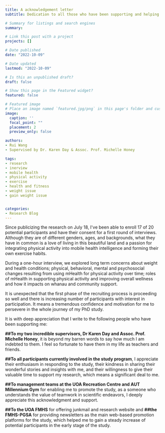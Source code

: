 ```yaml
---
title: A acknowledgement letter
subtitle: Dedication to all those who have been supporting and helping me.

# Summary for listings and search engines
summary: 

# Link this post with a project
projects: []

# Date published
date: "2022-10-09"

# Date updated
lastmod: "2022-10-09"

# Is this an unpublished draft?
draft: false

# Show this page in the Featured widget?
featured: false

# Featured image
# Place an image named `featured.jpg/png` in this page's folder and customize its options here.
image:
  caption: ''
  focal_point: ""
  placement: 2
  preview_only: false

authors:
- Rui Wang
- Supervised by Dr. Karen Day & Assoc. Prof. Michelle Honey

tags:
- research
- inerview
- mobile health
- physical activity
- exercise
- health and fitness
- weight issue
- gain weight issue


categories:
- Research Blog
---
```


Since publicizing the research on July 18, I've been able to enroll 17 of 20 potential participants and have their consent for a first round of interviews. Although they are of different genders, ages, and backgrounds, what they have in common is a love of living in this beautiful land and a passion for integrating physical activity into mobile health intelligence and forming their own exercise habits. 

During a one-hour interview, we explored long term concerns about weight and health conditions; physical, behavioral, mental and psychosocial changes resulting from using mHealth for physical activity over time; roles of mHealth in supporting physical activity and improving overall wellness and how it impacts on whanau and community support. 

It is unexpected that the first phase of the recruiting process is proceeding so well and there is increasing number of participants with interest in participation. It means a tremendous confidence and motivation for me to persevere in the whole journey of my PhD study.

It is with deep appreciation that I write to the following people who have been supporting me:

**##To my two incredible supervisors, Dr Karen Day and Assoc. Prof. Michelle Honey**, it is beyond my barren words to say how much I am indebted to them. I feel so fortunate to have them in my life as teachers and friends.

**##To all participants currently involved in the study program**, I appreciate their enthusiasm in responding to the study, their kindness in sharing their wonderful stories and insights with me, and their willingness to give their valuable time to support my research, which means a significant deal to me.

**##To management teams at the UOA Recreation Centre and AUT Millennium Gym** for enabling me to promote the study, as a someone who understands the value of teamwork in scientific endeavors, I deeply appreciate this acknowledgment and support.

**##To the UOA FMHS** for offering junkmail and research website and **##the FMHS-PGSA** for providing newsletters as the main web-based promotion platforms for the study, which helped me to gain a steady increase of potential participants in the early stage of the study.

